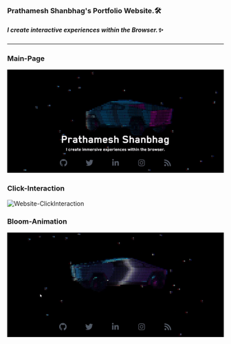 ### Prathamesh Shanbhag's Portfolio Website.🛠



##### I create interactive experiences within the Browser.✨
---
### Main-Page
![Website-Dynamic-Gif](./static/assets/Website-Landing.gif)

### Click-Interaction

![Website-ClickInteraction](./static/assets/Website-ClickInteraction.gif)

### Bloom-Animation

![SocialMedia_IconsPanel_Bloom-Animation](./static/assets/SocialMedia_IconsPanel_Bloom-Animation.gif)
